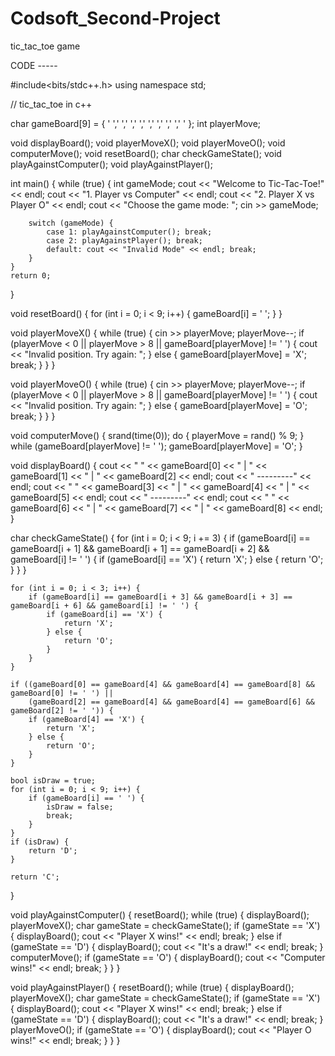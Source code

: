# Codsoft_Second-Project
tic_tac_toe game



CODE -----


#include<bits/stdc++.h>
using namespace std;


// tic_tac_toe in c++


char gameBoard[9] = { ' ',' ',' ',' ',' ',' ',' ',' ',' ' };
int playerMove;

void displayBoard();
void playerMoveX();
void playerMoveO();
void computerMove();
void resetBoard();
char checkGameState();
void playAgainstComputer();
void playAgainstPlayer();

int main() {
    while (true) {
        int gameMode;
        cout << "Welcome to Tic-Tac-Toe!" << endl;
        cout << "1. Player vs Computer" << endl;
        cout << "2. Player X vs Player O" << endl;
        cout << "Choose the game mode: ";
        cin >> gameMode;

        switch (gameMode) {
            case 1: playAgainstComputer(); break;
            case 2: playAgainstPlayer(); break;
            default: cout << "Invalid Mode" << endl; break;
        }
    }
    return 0;
}

void resetBoard() {
    for (int i = 0; i < 9; i++) {
        gameBoard[i] = ' ';
    }
}

void playerMoveX() {
    while (true) {
        cin >> playerMove;
        playerMove--;
        if (playerMove < 0 || playerMove > 8 || gameBoard[playerMove] != ' ') {
            cout << "Invalid position. Try again: ";
        } else {
            gameBoard[playerMove] = 'X';
            break;
        }
    }
}

void playerMoveO() {
    while (true) {
        cin >> playerMove;
        playerMove--;
        if (playerMove < 0 || playerMove > 8 || gameBoard[playerMove] != ' ') {
            cout << "Invalid position. Try again: ";
        } else {
            gameBoard[playerMove] = 'O';
            break;
        }
    }
}

void computerMove() {
    srand(time(0));
    do {
        playerMove = rand() % 9;
    } while (gameBoard[playerMove] != ' ');
    gameBoard[playerMove] = 'O';
}

void displayBoard() {
    cout << "   " << gameBoard[0] << " | " << gameBoard[1] << " | " << gameBoard[2] << endl;
    cout << "   ---------" << endl;
    cout << "   " << gameBoard[3] << " | " << gameBoard[4] << " | " << gameBoard[5] << endl;
    cout << "   ---------" << endl;
    cout << "   " << gameBoard[6] << " | " << gameBoard[7] << " | " << gameBoard[8] << endl;
}

char checkGameState() {
    for (int i = 0; i < 9; i += 3) {
        if (gameBoard[i] == gameBoard[i + 1] && gameBoard[i + 1] == gameBoard[i + 2] && gameBoard[i] != ' ') {
            if (gameBoard[i] == 'X') {
                return 'X';
            } else {
                return 'O';
            }
        }
    }

    for (int i = 0; i < 3; i++) {
        if (gameBoard[i] == gameBoard[i + 3] && gameBoard[i + 3] == gameBoard[i + 6] && gameBoard[i] != ' ') {
            if (gameBoard[i] == 'X') {
                return 'X';
            } else {
                return 'O';
            }
        }
    }

    if ((gameBoard[0] == gameBoard[4] && gameBoard[4] == gameBoard[8] && gameBoard[0] != ' ') ||
        (gameBoard[2] == gameBoard[4] && gameBoard[4] == gameBoard[6] && gameBoard[2] != ' ')) {
        if (gameBoard[4] == 'X') {
            return 'X';
        } else {
            return 'O';
        }
    }

    bool isDraw = true;
    for (int i = 0; i < 9; i++) {
        if (gameBoard[i] == ' ') {
            isDraw = false;
            break;
        }
    }
    if (isDraw) {
        return 'D';
    }

    return 'C';
}

void playAgainstComputer() {
    resetBoard();
    while (true) {
        displayBoard();
        playerMoveX();
        char gameState = checkGameState();
        if (gameState == 'X') {
            displayBoard();
            cout << "Player X wins!" << endl;
            break;
        } else if (gameState == 'D') {
            displayBoard();
            cout << "It's a draw!" << endl;
            break;
        }
        computerMove();
        if (gameState == 'O') {
            displayBoard();
            cout << "Computer wins!" << endl;
            break;
        }
    }
}

void playAgainstPlayer() {
    resetBoard();
    while (true) {
        displayBoard();
        playerMoveX();
        char gameState = checkGameState();
        if (gameState == 'X') {
            displayBoard();
            cout << "Player X wins!" << endl;
            break;
        } else if (gameState == 'D') {
            displayBoard();
            cout << "It's a draw!" << endl;
            break;
        }
        playerMoveO();
        if (gameState == 'O') {
            displayBoard();
            cout << "Player O wins!" << endl;
            break;
        }
    }
}
